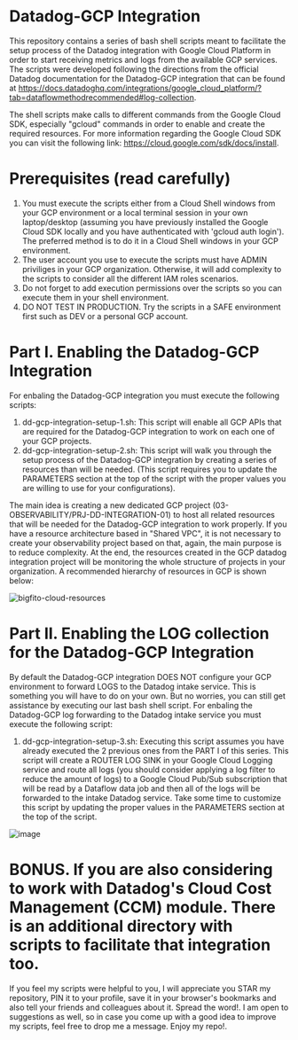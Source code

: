 # Datadog-GCP Integration

This repository contains a series of bash shell scripts meant to facilitate the setup process of the Datadog integration with Google Cloud Platform in order to start receiving metrics and logs from the available GCP services.  The scripts were developed following the directions from the official Datadog documentation for the Datadog-GCP integration that can be found at https://docs.datadoghq.com/integrations/google_cloud_platform/?tab=dataflowmethodrecommended#log-collection.

The shell scripts make calls to different commands from the Google Cloud SDK, especially "gcloud" commands in order to enable and create the required resources. For more information regarding the Google Cloud SDK you can visit the following link: https://cloud.google.com/sdk/docs/install.

# Prerequisites (read carefully)

1) You must execute the scripts either from a Cloud Shell windows from your GCP environment or a local terminal session in your own laptop/desktop (assuming you have previously installed the Google Cloud SDK locally and you have authenticated with 'gcloud auth login').  The preferred method is to do it in a Cloud Shell windows in your GCP environment.
2) The user account you use to execute the scripts must have ADMIN priviliges in your GCP organization.  Otherwise, it will add complexity to the scripts to consider all the different IAM roles scenarios.
3) Do not forget to add execution permissions over the scripts so you can execute them in your shell environment.
4) DO NOT TEST IN PRODUCTION.  Try the scripts in a SAFE environment first such as DEV or a personal GCP account.

# Part I.  Enabling the Datadog-GCP Integration

For enbaling the Datadog-GCP integration you must execute the following scripts:

1) dd-gcp-integration-setup-1.sh: This script will enable all GCP APIs that are required for the Datadog-GCP integration to work on each one of your GCP projects.
2) dd-gcp-integration-setup-2.sh: This script will walk you through the setup process of the Datadog-GCP integration by creating a series of resources than will be needed.  (This script requires you to update the PARAMETERS section at the top of the script with the proper values you are willing to use for your configurations).

The main idea is creating a new dedicated GCP project (03-OBSERVABILITY/PRJ-DD-INTEGRATION-01) to host all related resources that will be needed for the Datadog-GCP integration to work properly.  If you have a resource architecture based in "Shared VPC", it is not necessary to create your observability project based on that, again, the main purpose is to reduce complexity.  At the end, the resources created in the GCP datadog integration project will be monitoring the whole structure of projects in your organization.  A recommended hierarchy of resources in GCP is shown below:

![bigfito-cloud-resources](https://github.com/user-attachments/assets/36e8df9e-e44e-4ab9-ba6c-2e08a0ed051b)

# Part II.  Enabling the LOG collection for the Datadog-GCP Integration

By default the Datadog-GCP integration DOES NOT configure your GCP environment to forward LOGS to the Datadog intake service.  This is something you will have to do on your own.  But no worries, you can still get assistance by executing our last bash shell script.  For enbaling the Datadog-GCP log forwarding to the Datadog intake service you must execute the following script:

1) dd-gcp-integration-setup-3.sh: Executing this script assumes you have already executed the 2 previous ones from the PART I of this series.  This script will create a ROUTER LOG SINK in your Google Cloud Logging service and route all logs (you should consider applying a log filter to reduce the amount of logs) to a Google Cloud Pub/Sub subscription that will be read by a Dataflow data job and then all of the logs will be forwarded to the intake Datadog service.  Take some time to customize this script by updating the proper values in the PARAMETERS section at the top of the script.

![image](https://github.com/user-attachments/assets/9c8e849d-8e05-4bbf-8a0f-41493359f6bd)

# BONUS.  If you are also considering to work with Datadog's Cloud Cost Management (CCM) module.  There is an additional directory with scripts to facilitate that integration too.

If you feel my scripts were helpful to you, I will appreciate you STAR my repository, PIN it to your profile, save it in your browser's bookmarks and also tell your friends and colleagues about it.  Spread the word!.  I am open to suggestions as well, so in case you come up with a good idea to improve my scripts, feel free to drop me a message.  Enjoy my repo!.
